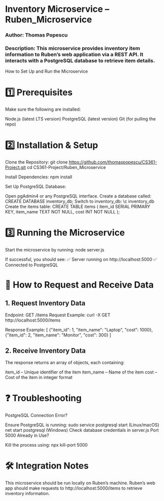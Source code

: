 # Inventory Microservice – Ruben_Microservice
### Author: Thomas Popescu
### Description: This microservice provides inventory item information to Ruben’s web application via a REST API. It interacts with a PostgreSQL database to retrieve item details.

How to Set Up and Run the Microservice

# 1️⃣ Prerequisites
Make sure the following are installed:

Node.js (latest LTS version)
PostgreSQL (latest version)
Git (for pulling the repo)

# 2️⃣ Installation & Setup
Clone the Repository:
git clone https://github.com/thomaspopescu/CS361-Project.git
cd CS361-Project/Ruben_Microservice

Install Dependencies:
npm install

Set Up PostgreSQL Database:

Open pgAdmin4 or any PostgreSQL interface.
Create a database called:
CREATE DATABASE inventory_db;
Switch to inventory_db:
\c inventory_db
Create the items table:
CREATE TABLE items (
item_id SERIAL PRIMARY KEY,
item_name TEXT NOT NULL,
cost INT NOT NULL
);

# 3️⃣ Running the Microservice
Start the microservice by running:
node server.js

If successful, you should see:
✅ Server running on http://localhost:5000
✅ Connected to PostgreSQL


# 📡 How to Request and Receive Data

## 1. Request Inventory Data
Endpoint: GET /items
Request Example:
curl -X GET http://localhost:5000/items

Response Example:
[
{"item_id": 1, "item_name": "Laptop", "cost": 1000},
{"item_id": 2, "item_name": "Monitor", "cost": 300}
]

## 2. Receive Inventory Data
The response returns an array of objects, each containing:

item_id – Unique identifier of the item
item_name – Name of the item
cost – Cost of the item in integer format


# ❓ Troubleshooting
PostgreSQL Connection Error?

Ensure PostgreSQL is running:
sudo service postgresql start (Linux/macOS)
net start postgresql (Windows)
Check database credentials in server.js
Port 5000 Already in Use?

Kill the process using:
npx kill-port 5000

# 🛠️ Integration Notes
This microservice should be run locally on Ruben’s machine.
Ruben’s web app should make requests to http://localhost:5000/items to retrieve inventory information.

